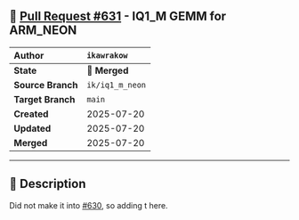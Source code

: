## 🔀 [Pull Request #631](https://github.com/ikawrakow/ik_llama.cpp/pull/631) - IQ1_M GEMM for ARM_NEON

| **Author** | `ikawrakow` |
| :--- | :--- |
| **State** | 🔀 **Merged** |
| **Source Branch** | `ik/iq1_m_neon` |
| **Target Branch** | `main` |
| **Created** | 2025-07-20 |
| **Updated** | 2025-07-20 |
| **Merged** | 2025-07-20 |

---

## 📄 Description

Did not make it into [#630](https://github.com/ikawrakow/ik_llama.cpp/issues/630), so adding t here.